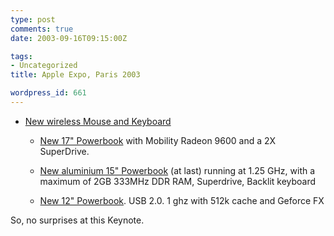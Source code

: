 ```yaml
---
type: post
comments: true
date: 2003-09-16T09:15:00Z

tags:
- Uncategorized
title: Apple Expo, Paris 2003

wordpress_id: 661
---
```


* [New wireless Mouse and Keyboard](http://www.apple.com/keyboard/)

		
  * [New 17" Powerbook](http://www.apple.com/powerbook/index17.html) with Mobility Radeon 9600 and a 2X SuperDrive.

		
  * [New aluminium 15" Powerbook](http://www.apple.com/powerbook/index15.html) (at last) running at 1.25 GHz, with a maximum of 2GB 333MHz DDR RAM, Superdrive, Backlit keyboard

		
  * [New 12" Powerbook](http://www.apple.com/powerbook/index12.html). USB 2.0. 1 ghz with 512k cache and Geforce FX

	

	

So, no surprises at this Keynote. 
